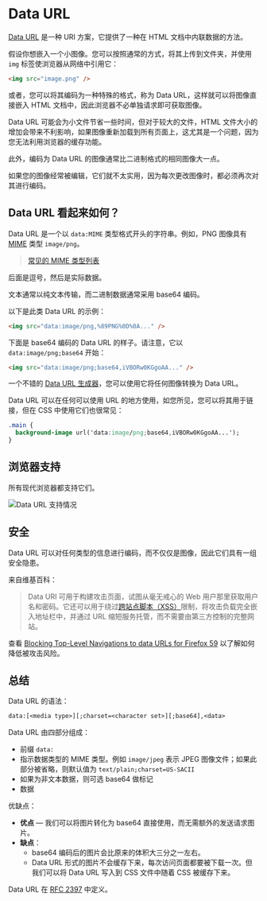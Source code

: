 # Data URL

[Data URL](https://developer.mozilla.org/zh-CN/docs/Web/HTTP/Basics_of_HTTP/Data_URIs) 是一种 URI 方案，它提供了一种在 HTML 文档中内联数据的方法。

假设你想嵌入一个小图像。您可以按照通常的方式，将其上传到文件夹，并使用 `img` 标签使浏览器从网络中引用它：

```html
<img src="image.png" />
```

或者，您可以将其编码为一种特殊的格式，称为 Data URL，这样就可以将图像直接嵌入 HTML 文档中，因此浏览器不必单独请求即可获取图像。

Data URL 可能会为小文件节省一些时间，但对于较大的文件，HTML 文件大小的增加会带来不利影响，如果图像重新加载到所有页面上，这尤其是一个问题，因为您无法利用浏览器的缓存功能。

此外，编码为 Data URL 的图像通常比二进制格式的相同图像大一点。

如果您的图像经常被编辑，它们就不太实用，因为每次更改图像时，都必须再次对其进行编码。

## Data URL 看起来如何？

Data URL 是一个以 `data:MIME` 类型格式开头的字符串。例如，PNG 图像具有 [MIME](https://developer.mozilla.org/zh-CN/docs/Web/HTTP/Basics_of_HTTP/MIME_Types) 类型 `image/png`。

> [常见的 MIME 类型列表](https://developer.mozilla.org/zh-CN/docs/Web/HTTP/Basics_of_HTTP/MIME_types/Common_types)

后面是逗号，然后是实际数据。

文本通常以纯文本传输，而二进制数据通常采用 base64 编码。

以下是此类 Data URL 的示例：

```html
<img src="data:image/png,%89PNG%0D%0A..." />
```

下面是 base64 编码的 Data URL 的样子。请注意，它以 `data:image/png;base64` 开始：

```html
<img src="data:image/png;base64,iVBORw0KGgoAA..." />
```

一个不错的 [Data URL 生成器](https://dopiaza.org/tools/datauri/index.php)，您可以使用它将任何图像转换为 Data URL。

Data URL 可以在任何可以使用 URL 的地方使用，如您所见，您可以将其用于链接，但在 CSS 中使用它们也很常见：

```css
.main {
  background-image url('data:image/png;base64,iVBORw0KGgoAA...');
}
```

## 浏览器支持

所有现代浏览器都支持它们。

![Data URL 支持情况](https://upload-images.jianshu.io/upload_images/18281896-c12164199f5682ec.png?imageMogr2/auto-orient/strip%7CimageView2/2/w/1240)

## 安全

Data URL 可以对任何类型的信息进行编码，而不仅仅是图像，因此它们具有一组安全隐患。

来自维基百科：

> Data URI 可用于构建攻击页面，试图从毫无戒心的 Web 用户那里获取用户名和密码。它还可以用于绕过[跨站点脚本（XSS）](https://github.com/lio-zero/blog/blob/main/WTF/%E4%BB%80%E4%B9%88%E6%98%AF%20XSS%20%E6%94%BB%E5%87%BB%EF%BC%9F.md)限制，将攻击负载完全嵌入地址栏中，并通过 URL 缩短服务托管，而不需要由第三方控制的完整网站。

查看 [Blocking Top-Level Navigations to data URLs for Firefox 59](https://blog.mozilla.org/security/2017/11/27/blocking-top-level-navigations-data-urls-firefox-59/) 以了解如何降低被攻击风险。

## 总结

Data URL 的语法：

```txt
data:[<media type>][;charset=<character set>][;base64],<data>
```

Data URL 由四部分组成：

- 前缀 `data:`
- 指示数据类型的 MIME 类型。例如 `image/jpeg` 表示 JPEG 图像文件；如果此部分被省略，则默认值为 `text/plain;charset=US-SACII`
- 如果为非文本数据，则可选 base64 做标记
- 数据

优缺点：

- **优点** — 我们可以将图片转化为 base64 直接使用，而无需额外的发送请求图片。
- **缺点**：
  - base64 编码后的图片会比原来的体积大三分之一左右。
  - Data URL 形式的图片不会缓存下来，每次访问页面都要被下载一次。但我们可以将 Data URL 写入到 CSS 文件中随着 CSS 被缓存下来。

Data URL 在 [RFC 2397](https://datatracker.ietf.org/doc/html/rfc2397) 中定义。
